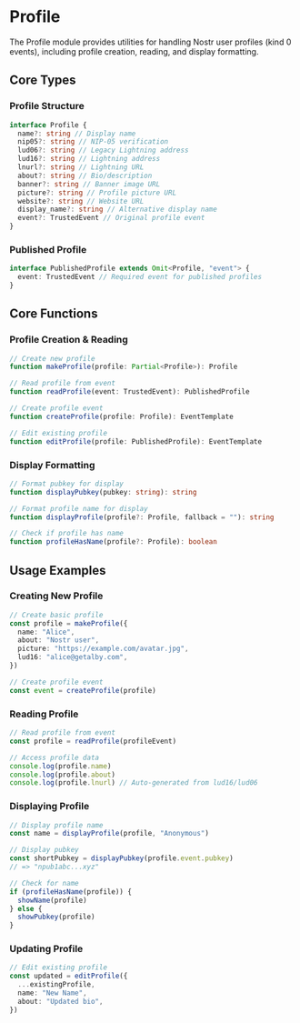 # Profile

The Profile module provides utilities for handling Nostr user profiles (kind 0 events), including profile creation, reading, and display formatting.

## Core Types

### Profile Structure

```typescript
interface Profile {
  name?: string // Display name
  nip05?: string // NIP-05 verification
  lud06?: string // Legacy Lightning address
  lud16?: string // Lightning address
  lnurl?: string // Lightning URL
  about?: string // Bio/description
  banner?: string // Banner image URL
  picture?: string // Profile picture URL
  website?: string // Website URL
  display_name?: string // Alternative display name
  event?: TrustedEvent // Original profile event
}
```

### Published Profile

```typescript
interface PublishedProfile extends Omit<Profile, "event"> {
  event: TrustedEvent // Required event for published profiles
}
```

## Core Functions

### Profile Creation & Reading

```typescript
// Create new profile
function makeProfile(profile: Partial<Profile>): Profile

// Read profile from event
function readProfile(event: TrustedEvent): PublishedProfile

// Create profile event
function createProfile(profile: Profile): EventTemplate

// Edit existing profile
function editProfile(profile: PublishedProfile): EventTemplate
```

### Display Formatting

```typescript
// Format pubkey for display
function displayPubkey(pubkey: string): string

// Format profile name for display
function displayProfile(profile?: Profile, fallback = ""): string

// Check if profile has name
function profileHasName(profile?: Profile): boolean
```

## Usage Examples

### Creating New Profile

```typescript
// Create basic profile
const profile = makeProfile({
  name: "Alice",
  about: "Nostr user",
  picture: "https://example.com/avatar.jpg",
  lud16: "alice@getalby.com",
})

// Create profile event
const event = createProfile(profile)
```

### Reading Profile

```typescript
// Read profile from event
const profile = readProfile(profileEvent)

// Access profile data
console.log(profile.name)
console.log(profile.about)
console.log(profile.lnurl) // Auto-generated from lud16/lud06
```

### Displaying Profile

```typescript
// Display profile name
const name = displayProfile(profile, "Anonymous")

// Display pubkey
const shortPubkey = displayPubkey(profile.event.pubkey)
// => "npub1abc...xyz"

// Check for name
if (profileHasName(profile)) {
  showName(profile)
} else {
  showPubkey(profile)
}
```

### Updating Profile

```typescript
// Edit existing profile
const updated = editProfile({
  ...existingProfile,
  name: "New Name",
  about: "Updated bio",
})
```
